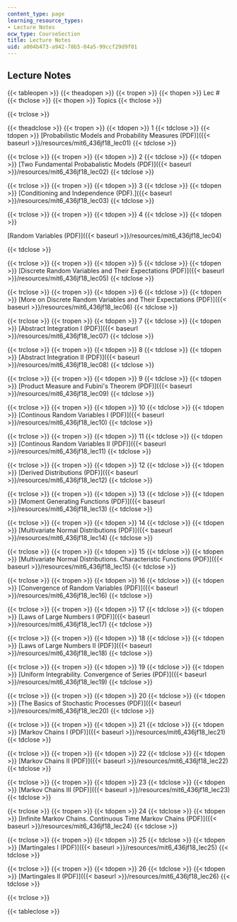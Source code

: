 ```yaml
---
content_type: page
learning_resource_types:
- Lecture Notes
ocw_type: CourseSection
title: Lecture Notes
uid: a004b473-a942-78b5-04a5-99ccf29d9f01
---
```


Lecture Notes
-------------

{{< tableopen >}}
{{< theadopen >}}
{{< tropen >}}
{{< thopen >}}
Lec #
{{< thclose >}}
{{< thopen >}}
Topics
{{< thclose >}}

{{< trclose >}}

{{< theadclose >}}
{{< tropen >}}
{{< tdopen >}}
1
{{< tdclose >}}
{{< tdopen >}}
[Probabilistic Models and Probability Measures (PDF)]({{< baseurl >}}/resources/mit6_436jf18_lec01)
{{< tdclose >}}

{{< trclose >}}
{{< tropen >}}
{{< tdopen >}}
2
{{< tdclose >}}
{{< tdopen >}}
[Two Fundamental Probabalistic Models (PDF)]({{< baseurl >}}/resources/mit6_436jf18_lec02)
{{< tdclose >}}

{{< trclose >}}
{{< tropen >}}
{{< tdopen >}}
3
{{< tdclose >}}
{{< tdopen >}}
[Conditioning and Independence (PDF).]({{< baseurl >}}/resources/mit6_436jf18_lec03)
{{< tdclose >}}

{{< trclose >}}
{{< tropen >}}
{{< tdopen >}}
4
{{< tdclose >}}
{{< tdopen >}}


[Random Variables (PDF)]({{< baseurl >}}/resources/mit6_436jf18_lec04)


{{< tdclose >}}

{{< trclose >}}
{{< tropen >}}
{{< tdopen >}}
5
{{< tdclose >}}
{{< tdopen >}}
[Discrete Random Variables and Their Expectations (PDF)]({{< baseurl >}}/resources/mit6_436jf18_lec05)
{{< tdclose >}}

{{< trclose >}}
{{< tropen >}}
{{< tdopen >}}
6
{{< tdclose >}}
{{< tdopen >}}
[More on Discrete Random Variables and Their Expectations (PDF)]({{< baseurl >}}/resources/mit6_436jf18_lec06)
{{< tdclose >}}

{{< trclose >}}
{{< tropen >}}
{{< tdopen >}}
7
{{< tdclose >}}
{{< tdopen >}}
[Abstract Integration I (PDF)]({{< baseurl >}}/resources/mit6_436jf18_lec07)
{{< tdclose >}}

{{< trclose >}}
{{< tropen >}}
{{< tdopen >}}
8
{{< tdclose >}}
{{< tdopen >}}
[Abstract Integration II (PDF)]({{< baseurl >}}/resources/mit6_436jf18_lec08)
{{< tdclose >}}

{{< trclose >}}
{{< tropen >}}
{{< tdopen >}}
9
{{< tdclose >}}
{{< tdopen >}}
[Product Measure and Fubini's Theorem (PDF)]({{< baseurl >}}/resources/mit6_436jf18_lec09)
{{< tdclose >}}

{{< trclose >}}
{{< tropen >}}
{{< tdopen >}}
10
{{< tdclose >}}
{{< tdopen >}}
[Continous Random Variables I (PDF)]({{< baseurl >}}/resources/mit6_436jf18_lec10)
{{< tdclose >}}

{{< trclose >}}
{{< tropen >}}
{{< tdopen >}}
11
{{< tdclose >}}
{{< tdopen >}}
[Continous Random Variables II (PDF)]({{< baseurl >}}/resources/mit6_436jf18_lec11)
{{< tdclose >}}

{{< trclose >}}
{{< tropen >}}
{{< tdopen >}}
12
{{< tdclose >}}
{{< tdopen >}}
[Derived Distributions (PDF)]({{< baseurl >}}/resources/mit6_436jf18_lec12)
{{< tdclose >}}

{{< trclose >}}
{{< tropen >}}
{{< tdopen >}}
13
{{< tdclose >}}
{{< tdopen >}}
[Moment Generating Functions (PDF)]({{< baseurl >}}/resources/mit6_436jf18_lec13)
{{< tdclose >}}

{{< trclose >}}
{{< tropen >}}
{{< tdopen >}}
14
{{< tdclose >}}
{{< tdopen >}}
[Multivariate Normal Distributions (PDF)]({{< baseurl >}}/resources/mit6_436jf18_lec14)
{{< tdclose >}}

{{< trclose >}}
{{< tropen >}}
{{< tdopen >}}
15
{{< tdclose >}}
{{< tdopen >}}
[Multivariate Normal Distributions. Characteristic Functions (PDF)]({{< baseurl >}}/resources/mit6_436jf18_lec15)
{{< tdclose >}}

{{< trclose >}}
{{< tropen >}}
{{< tdopen >}}
16
{{< tdclose >}}
{{< tdopen >}}
[Convergence of Random Variables (PDF)]({{< baseurl >}}/resources/mit6_436jf18_lec16)
{{< tdclose >}}

{{< trclose >}}
{{< tropen >}}
{{< tdopen >}}
17
{{< tdclose >}}
{{< tdopen >}}
[Laws of Large Numbers I (PDF)]({{< baseurl >}}/resources/mit6_436jf18_lec17)
{{< tdclose >}}

{{< trclose >}}
{{< tropen >}}
{{< tdopen >}}
18
{{< tdclose >}}
{{< tdopen >}}
[Laws of Large Numbers II (PDF)]({{< baseurl >}}/resources/mit6_436jf18_lec18)
{{< tdclose >}}

{{< trclose >}}
{{< tropen >}}
{{< tdopen >}}
19
{{< tdclose >}}
{{< tdopen >}}
[Uniform Integrability. Convergence of Series (PDF)]({{< baseurl >}}/resources/mit6_436jf18_lec19)
{{< tdclose >}}

{{< trclose >}}
{{< tropen >}}
{{< tdopen >}}
20
{{< tdclose >}}
{{< tdopen >}}
[The Basics of Stochastic Processes (PDF)]({{< baseurl >}}/resources/mit6_436jf18_lec20)
{{< tdclose >}}

{{< trclose >}}
{{< tropen >}}
{{< tdopen >}}
21
{{< tdclose >}}
{{< tdopen >}}
[Markov Chains I (PDF)]({{< baseurl >}}/resources/mit6_436jf18_lec21)
{{< tdclose >}}

{{< trclose >}}
{{< tropen >}}
{{< tdopen >}}
22
{{< tdclose >}}
{{< tdopen >}}
[Markov Chains II (PDF)]({{< baseurl >}}/resources/mit6_436jf18_lec22)
{{< tdclose >}}

{{< trclose >}}
{{< tropen >}}
{{< tdopen >}}
23
{{< tdclose >}}
{{< tdopen >}}
[Markov Chains III (PDF)]({{< baseurl >}}/resources/mit6_436jf18_lec23)
{{< tdclose >}}

{{< trclose >}}
{{< tropen >}}
{{< tdopen >}}
24
{{< tdclose >}}
{{< tdopen >}}
[Infinite Markov Chains. Continuous Time Markov Chains (PDF)]({{< baseurl >}}/resources/mit6_436jf18_lec24)
{{< tdclose >}}

{{< trclose >}}
{{< tropen >}}
{{< tdopen >}}
25
{{< tdclose >}}
{{< tdopen >}}
[Martingales I (PDF)]({{< baseurl >}}/resources/mit6_436jf18_lec25)
{{< tdclose >}}

{{< trclose >}}
{{< tropen >}}
{{< tdopen >}}
26
{{< tdclose >}}
{{< tdopen >}}
[Martingales II (PDF)]({{< baseurl >}}/resources/mit6_436jf18_lec26)
{{< tdclose >}}

{{< trclose >}}

{{< tableclose >}}